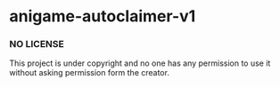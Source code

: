 # anigame-autoclaimer-v1

### NO LICENSE
This project is under copyright and no one has any permission to use it without asking permission form the creator.
